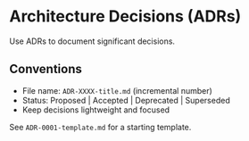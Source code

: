 # Architecture Decisions (ADRs)

Use ADRs to document significant decisions.

## Conventions
- File name: `ADR-XXXX-title.md` (incremental number)
- Status: Proposed | Accepted | Deprecated | Superseded
- Keep decisions lightweight and focused

See `ADR-0001-template.md` for a starting template.